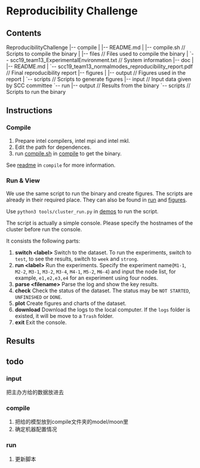 # Reproducibility Challenge

## Contents

ReproducibilityChallenge
|-- compile
|   |-- README.md
|   |-- compile.sh                                                                              // Scripts to compile the binary
|   |-- files                                                                                         // Files used to compile the binary
|   \`-- scc19_team13_ExperimentalEnvironment.txt                        // System information
|-- doc
|   |-- README.md
|   \`-- scc19_team13_normalmodes_reproducibility_report.pdf      // Final reproducibility report
|-- figures
|   |-- output                                                                                     // Figures used in the report
|   \`-- scripts                                                                                    // Scripts to generate figures
|-- input                                                                                           // Input data given by SCC committee
\`-- run
    |-- output                                                                                     // Results from the binary
    \`-- scripts                                                                                    // Scripts to run the binary

## Instructions

### Compile

1. Prepare intel compilers, intel mpi and intel mkl.
2. Edit the path for dependences.
3. run [compile.sh](<../compile/compile.sh>) in [compile](../compile) to get the binary.

See [readme](<../compile/README.md>) in `compile` for more information.

### Run & View

We use the same script to run the binary and create figures. The scripts are already in their required place. They can also be found in [run](<../run/scripts>) and [figures](<../figures/scripts>).

Use `python3 tools/cluster_run.py` in [demos](<../compile/files/NormalModes/demos/tools>) to run the script.

The script is actually a simple console. Please specify the hostnames of the cluster before run the console.

It consists the following parts:

1. **switch \<label\>** Switch to the dataset. To run the experiments, switch to `test`, to see the results, switch to `week` and `strong`.
2. **run \<label\>** Run the experiments. Specify the experiment name(`M1-1`, `M2-2`, `M3-1`, `M3-2`, `M3-4`, `M4-1`, `M5-2`, `M6-4`) and input the node list,  for example, `e1,e2,e3,e4` for an experiment using four nodes.
3. **parse \<filename\>** Parse the log and show the key results.
4. **check** Check the status of the dataset. The status may be `NOT STARTED`, `UNFINISHED` or `DONE`.
5. **plot** Create figures and charts of the dataset.
6. **download** Download the logs to the local computer. If the `logs` folder is existed, it will be move to a `Trash` folder.
7. **exit** Exit the console.


## Results





## todo

### input

把主办方给的数据放进去

### compile
1. 把给的模型放到compile文件夹的model/moon里
2. 确定机器配置情况

### run

1. 更新脚本

